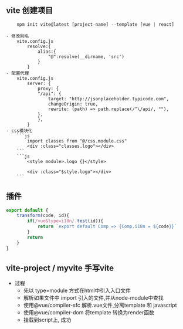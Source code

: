 ## vite 创建项目
```js
    npm init vite@latest [project-name] --template [vue | react]
```
    - 修改别名
        vite.config.js
            resolve:{
                alias:{
                    "@":resolve(__dirname, 'src')
                }
            }
    - 配置代理
        vite.config.js
            server: {
                proxy: {
                "/api": {
                    target: "http://jsonplaceholder.typicode.com",
                    changeOrigin: true,
                    rewrite: (path) => path.replace(/^\/api/, ""),
                },
                },
            }
    - css模块化
        ```js
            import classes from "@/css.module.css"
            <div :class="classes.logo"></div>
        ```
        ```js
            <style module>.logo {}</style>

            <div :class="$style.logo"></div>
        ```
## 插件
```js
export default {
    transform(code, id){
        if(/vue&type=i18n/.test(id)){
            return `export default Comp => {Comp.i18n = ${code}}`
        }
        return
    }
}
```
## vite-project / myvite 手写vite
- 过程
    - 先以 type=module 方式在html中引入入口文件
    - 解析如果文件中 import 引入的文件,并从node-module中查找
    - 使用@vue/compiler-sfc 解析.vue文件,分离template 和 javascript
    - 使用@vue/compiler-dom 将template 转换为render函数
    - 挂载到script上, 成功










    